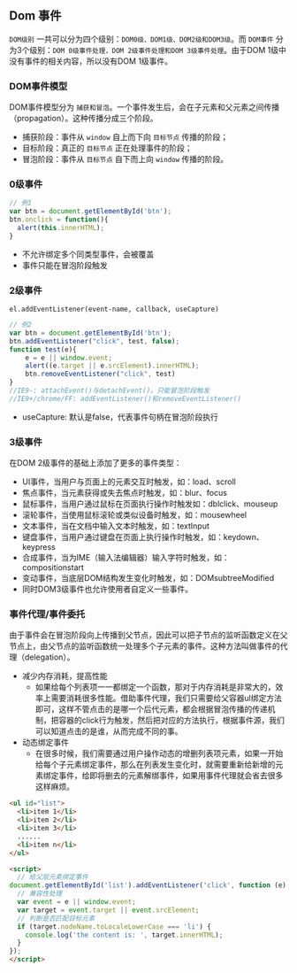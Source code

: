 ## Dom 事件
`DOM级别` 一共可以分为四个级别：`DOM0级、DOM1级、DOM2级和DOM3级`。而 `DOM事件` 分为3个级别：`DOM 0级事件处理，DOM 2级事件处理和DOM 3级事件处理`。由于DOM 1级中没有事件的相关内容，所以没有DOM 1级事件。

### DOM事件模型
DOM事件模型分为 `捕获和冒泡`。一个事件发生后，会在子元素和父元素之间传播（propagation）。这种传播分成三个阶段。
* 捕获阶段：事件从 `window` 自上而下向 `目标节点` 传播的阶段；
* 目标阶段：真正的 `目标节点` 正在处理事件的阶段；
* 冒泡阶段：事件从 `目标节点` 自下而上向 `window` 传播的阶段。

### 0级事件
``` js
// 例1
var btn = document.getElementById('btn');
btn.onclick = function(){
  alert(this.innerHTML);
}
```
* 不允许绑定多个同类型事件，会被覆盖
* 事件只能在冒泡阶段触发

### 2级事件
`el.addEventListener(event-name, callback, useCapture)`
``` js
// 例2
var btn = document.getElementById('btn');
btn.addEventListener("click", test, false);
function test(e){
    e = e || window.event;
    alert((e.target || e.srcElement).innerHTML);
    btn.removeEventListener("click", test)
}
//IE9-: attachEvent()与detachEvent()。只能冒泡阶段触发
//IE9+/chrome/FF: addEventListener()和removeEventListener()
```
* useCapture: 默认是false，代表事件句柄在冒泡阶段执行

### 3级事件
在DOM 2级事件的基础上添加了更多的事件类型：
* UI事件，当用户与页面上的元素交互时触发，如：load、scroll
* 焦点事件，当元素获得或失去焦点时触发，如：blur、focus
* 鼠标事件，当用户通过鼠标在页面执行操作时触发如：dblclick、mouseup
* 滚轮事件，当使用鼠标滚轮或类似设备时触发，如：mousewheel
* 文本事件，当在文档中输入文本时触发，如：textInput
* 键盘事件，当用户通过键盘在页面上执行操作时触发，如：keydown、keypress
* 合成事件，当为IME（输入法编辑器）输入字符时触发，如：compositionstart
* 变动事件，当底层DOM结构发生变化时触发，如：DOMsubtreeModified
* 同时DOM3级事件也允许使用者自定义一些事件。

### 事件代理/事件委托
由于事件会在冒泡阶段向上传播到父节点，因此可以把子节点的监听函数定义在父节点上，由父节点的监听函数统一处理多个子元素的事件。这种方法叫做事件的代理（delegation）。
* 减少内存消耗，提高性能
  * 如果给每个列表项一一都绑定一个函数，那对于内存消耗是非常大的，效率上需要消耗很多性能。借助事件代理，我们只需要给父容器ul绑定方法即可，这样不管点击的是哪一个后代元素，都会根据冒泡传播的传递机制，把容器的click行为触发，然后把对应的方法执行，根据事件源，我们可以知道点击的是谁，从而完成不同的事。
* 动态绑定事件
  * 在很多时候，我们需要通过用户操作动态的增删列表项元素，如果一开始给每个子元素绑定事件，那么在列表发生变化时，就需要重新给新增的元素绑定事件，给即将删去的元素解绑事件，如果用事件代理就会省去很多这样麻烦。

``` html
<ul id="list">
  <li>item 1</li>
  <li>item 2</li>
  <li>item 3</li>
  ......
  <li>item n</li>
</ul>

<script>
  // 给父层元素绑定事件
document.getElementById('list').addEventListener('click', function (e) {
  // 兼容性处理
  var event = e || window.event;
  var target = event.target || event.srcElement;
  // 判断是否匹配目标元素
  if (target.nodeName.toLocaleLowerCase === 'li') {
    console.log('the content is: ', target.innerHTML);
  }
});
</script>
```